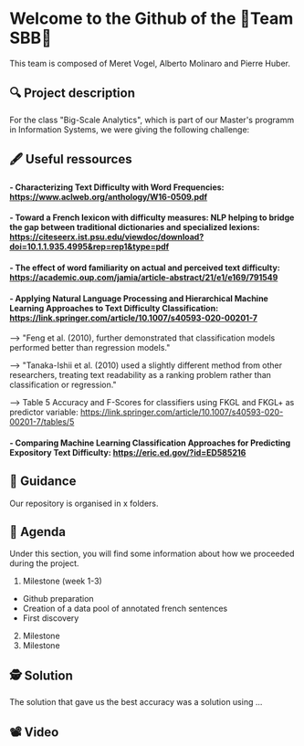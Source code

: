 # Welcome to the Github of the **🚅Team SBB🚅**
This team is composed of Meret Vogel, Alberto Molinaro and Pierre Huber.

## 🔍 Project description
For the class "Big-Scale Analytics", which is part of our Master's programm in Information Systems, we were giving the following challenge:

## 🖋 Useful ressources

#### - Characterizing Text Difficulty with Word Frequencies: https://www.aclweb.org/anthology/W16-0509.pdf

#### - Toward a French lexicon with difficulty measures: NLP helping to bridge the gap between traditional dictionaries and specialized lexions: https://citeseerx.ist.psu.edu/viewdoc/download?doi=10.1.1.935.4995&rep=rep1&type=pdf

#### - The effect of word familiarity on actual and perceived text difficulty: https://academic.oup.com/jamia/article-abstract/21/e1/e169/791549

#### - Applying Natural Language Processing and Hierarchical Machine Learning Approaches to Text Difficulty Classification: https://link.springer.com/article/10.1007/s40593-020-00201-7

--> "Feng et al. (2010), further demonstrated that classification models performed better than regression models."

--> "Tanaka-Ishii et al. (2010) used a slightly different method from other researchers, treating text readability as a ranking problem rather than classification or regression."

--> Table 5 Accuracy and F-Scores for classifiers using FKGL and FKGL+ as predictor variable: https://link.springer.com/article/10.1007/s40593-020-00201-7/tables/5

#### - Comparing Machine Learning Classification Approaches for Predicting Expository Text Difficulty: https://eric.ed.gov/?id=ED585216

## 🦮 Guidance

Our repository is organised in x folders.

## 📅 Agenda

Under this section, you will find some information about how we proceeded during the project.

1. Milestone (week 1-3)
* Github preparation
* Creation of a data pool of annotated french sentences
* First discovery
2. Milestone
3. Milestone

## 🕵️ Solution

The solution that gave us the best accuracy was a solution using ...

## 📽️ Video
